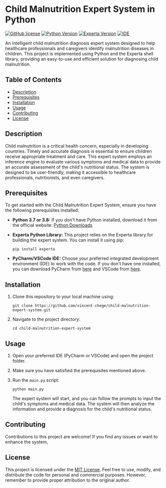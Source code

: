 # Child Malnutrition Expert System in Python

[![GitHub license](https://img.shields.io/github/license/your-username/child-malnutrition-expert-system)](https://github.com/your-username/child-malnutrition-expert-system/blob/main/LICENSE)
[![Python Version](https://img.shields.io/badge/python-3.7%20%7C%203.8-blue)](https://www.python.org/downloads/)
[![Experta Version](https://img.shields.io/badge/experta-1.9.4-brightgreen)](https://pypi.org/project/experta/)
[![IDE](https://img.shields.io/badge/IDE-Pycharm%20%7C%20VSCode-orange)](https://www.jetbrains.com/pycharm/)

An intelligent child malnutrition diagnosis expert system designed to help healthcare professionals and caregivers identify malnutrition diseases in children. This project is implemented using Python and the Experta shell library, providing an easy-to-use and efficient solution for diagnosing child malnutrition.

## Table of Contents
- [Description](#description)
- [Prerequisites](#prerequisites)
- [Installation](#installation)
- [Usage](#usage)
- [Contributing](#contributing)
- [License](#license)

## Description
Child malnutrition is a critical health concern, especially in developing countries. Timely and accurate diagnosis is essential to ensure children receive appropriate treatment and care. This expert system employs an inference engine to evaluate various symptoms and medical data to provide an accurate assessment of the child's nutritional status. The system is designed to be user-friendly, making it accessible to healthcare professionals, nutritionists, and even caregivers.

## Prerequisites
To get started with the Child Malnutrition Expert System, ensure you have the following prerequisites installed:

- **Python 3.7 or 3.8:** If you don't have Python installed, download it from the official website: [Python Downloads](https://www.python.org/downloads/)

- **Experta Python Library:** This project relies on the Experta library for building the expert system. You can install it using pip:

  ```
  pip install experta
  ```

- **PyCharm/VSCode IDE:** Choose your preferred integrated development environment (IDE) to work with the code. If you don't have one installed, you can download PyCharm from [here](https://www.jetbrains.com/pycharm/) and VSCode from [here](https://code.visualstudio.com/).

## Installation
1. Clone this repository to your local machine using:

   ```
   git clone https://github.com/vincent-chege/child-malnutrition-expert-system.git
   ```

2. Navigate to the project directory:

   ```
   cd child-malnutrition-expert-system 
   ```

## Usage
1. Open your preferred IDE (PyCharm or VSCode) and open the project folder.

2. Make sure you have satisfied the prerequisites mentioned above.

3. Run the `main.py` script:

   ```
   python main.py
   ```

   The expert system will start, and you can follow the prompts to input the child's symptoms and medical data. The system will then analyze the information and provide a diagnosis for the child's nutritional status.

## Contributing
Contributions to this project are welcome! If you find any issues or want to enhance the system,

## License
This project is licensed under the [MIT License](https://github.com/your-username/child-malnutrition-expert-system/blob/main/LICENSE). Feel free to use, modify, and distribute the code for personal and commercial purposes. However, remember to provide proper attribution to the original author.
